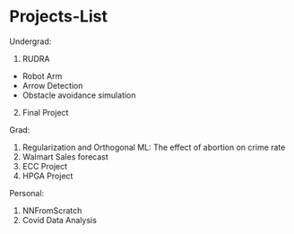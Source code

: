 # Projects-List

Undergrad:
1. RUDRA
  - Robot Arm
  - Arrow Detection
  - Obstacle avoidance simulation
2. Final Project

Grad:
1. Regularization and Orthogonal ML: The effect of abortion on crime rate
2. Walmart Sales forecast
3. ECC Project
4. HPGA Project

Personal:
1. NNFromScratch
2. Covid Data Analysis
